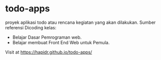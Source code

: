 # todo-apps
proyek aplikasi todo atau rencana kegiatan yang akan dilakukan.
Sumber referensi Dicoding kelas: 
  - Belajar Dasar Pemrograman web.
  - Belajar membuat Front End Web untuk Pemula.

Visit at https://hapidr.github.io/todo-apps/
